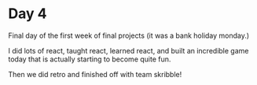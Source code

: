 # Day 4

Final day of the first week of final projects (it was a bank holiday monday.)

I did lots of react, taught react, learned react, and built an incredible game today that is actually starting to become quite fun.

Then we did retro and finished off with team skribble!